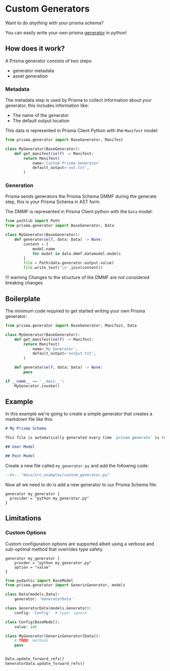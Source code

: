 # Custom Generators

Want to do _anything_ with your prisma schema?

You can easily write your own prisma [generator](https://www.prisma.io/docs/concepts/components/prisma-schema/generators) in python!

## How does it work?

A Prisma generator consists of two steps:

- generator metadata
- asset generation

### Metadata

The metadata step is used by Prisma to collect information about your generator, this includes information like:

- The name of the generator
- The default output location

This data is represented in Prisma Client Python with the `Manifest` model:

```py
from prisma.generator import BaseGenerator, Manifest

class MyGenerator(BaseGenerator):
    def get_manifest(self) -> Manifest:
        return Manifest(
            name='Custom Prisma Generator'
            default_output='out.txt',
        )
```

### Generation

Prisma sends generators the Prisma Schema DMMF during the generate step, this is your Prisma Schema in AST form.

The DMMF is represented in Prisma Client python with the `Data` model:

```py
from pathlib import Path
from prisma.generator import BaseGenerator, Data

class MyGenerator(BaseGenerator):
    def generate(self, data: Data) -> None:
        content = [
            model.name
            for model in data.dmmf.datamodel.models
        ]
        file = Path(data.generator.output.value)
        file.write_text('\n'.join(content))
```

!!! warning
    Changes to the structure of the DMMF are not considered breaking changes


## Boilerplate

The minimum code required to get started writing your own Prisma generator:

```py
from prisma.generator import BaseGenerator, Manifest, Data

class MyGenerator(BaseGenerator):
    def get_manifest(self) -> Manifest:
        return Manifest(
            name='My Generator',
            default_output='output.txt',
        )

    def generate(self, data: Data) -> None:
        pass

if __name__ == '__main__':
    MyGenerator.invoke()
```

## Example

In this example we're going to create a simple generator that creates a markdown file like this:

```md
# My Prisma Schema

This file is automatically generated every time `prisma generate` is ran.

## User Model

## Post Model
```

Create a new file called `my_generator.py` and add the following code:

```py
--8<-- "docs/src_examples/custom_generator.py"
```

Now all we need to do is add a new generator to our Prisma Schema file:

```prisma
generator my_generator {
  provider = "python my_generator.py"
}
```

## Limitations

### Custom Options

Custom configuration options are supported albeit using a verbose and sub-optimal method that overrides type safety.

```prisma
generator my_generator {
    provder = "python my_generator.py"
    option = "value"
}
```

```py
from pydantic import BaseModel
from prisma.generator import GenericGenerator, models

class Data(models.Data):
    generator: 'GeneratorData'

class GeneratorData(models.Generator):
    config: 'Config'  # type: ignore

class Config(BaseModel):
    value: int

class MyGenerator(GenericGenerator[Data]):
    # TODO: methods
    pass


Data.update_forward_refs()
GeneratorData.update_forward_refs()
```

<!-- TODO: explain custom validation -->
